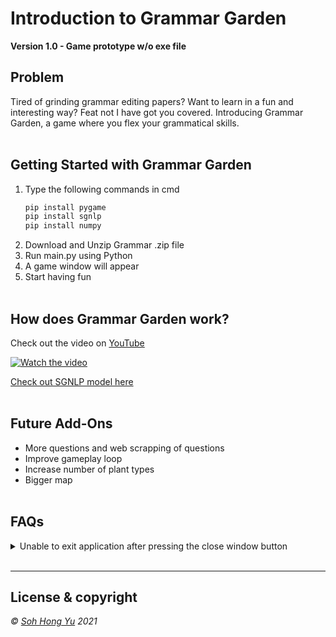 # Introduction to Grammar Garden

**Version 1.0 - Game prototype w/o exe file**

## Problem

Tired of grinding grammar editing papers? Want to learn in a fun and interesting way?
Feat not I have got you covered. Introducing Grammar Garden, a game where you flex your grammatical skills.
<br/>
<br/>

## Getting Started with **Grammar Garden**

1. Type the following commands in cmd
   ```bash
   pip install pygame
   pip install sgnlp
   pip install numpy
   ```
2. Download and Unzip Grammar .zip file
3. Run main.py using Python
4. A game window will appear
5. Start having fun
   <br/>
   <br/>

## How does Grammar Garden work?

Check out the video on [YouTube](https://youtu.be/_Srdrw0tdN0)

[![Watch the video](https://cdn.discordapp.com/attachments/907273281097334834/920295549364736030/Thumbnail_1.png)](https://youtu.be/_Srdrw0tdN0)

<a href="https://github.com/aimakerspace/sgnlp" target="_blank">Check out SGNLP model here</a>
<br/>
<br/>

## Future Add-Ons

- More questions and web scrapping of questions
- Improve gameplay loop
- Increase number of plant types
- Bigger map
  <br/>
  <br/>

## FAQs

<details>
    <summary>Unable to exit application after pressing the close window button</summary>
     &nbsp;&nbsp;&nbsp;&nbsp;&nbsp;- To close application, the close window button needs to be pressed multiple times.
</details>
<br>
<hr>

## License & copyright

_&copy; [Soh Hong Yu](https://github.com/UltraRaptorYT) 2021_
